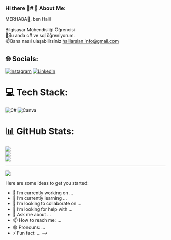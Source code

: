 ### Hi there 👋# 💫 About Me:
MERHABA👋, ben Halil<br><br>Bilgisayar Mühendisliği Öğrencisi<br>🌱Şu anda c# ve sql öğreniyorum.<br>📫Bana nasıl ulaşabilirsiniz halilarslan.info@gmail.com


## 🌐 Socials:
[![Instagram](https://img.shields.io/badge/Instagram-%23E4405F.svg?logo=Instagram&logoColor=white)](https://instagram.com/halil.photographer) [![LinkedIn](https://img.shields.io/badge/LinkedIn-%230077B5.svg?logo=linkedin&logoColor=white)](https://linkedin.com/in/https://www.linkedin.com/in/halil-arslan-39a78b222) 

# 💻 Tech Stack:
![C#](https://img.shields.io/badge/c%23-%23239120.svg?style=for-the-badge&logo=c-sharp&logoColor=white) ![Canva](https://img.shields.io/badge/Canva-%2300C4CC.svg?style=for-the-badge&logo=Canva&logoColor=white)
# 📊 GitHub Stats:
![](https://github-readme-stats.vercel.app/api?username=halilarsln&theme=dark&hide_border=false&include_all_commits=false&count_private=false)<br/>
![](https://github-readme-streak-stats.herokuapp.com/?user=halilarsln&theme=dark&hide_border=false)<br/>
![](https://github-readme-stats.vercel.app/api/top-langs/?username=halilarsln&theme=dark&hide_border=false&include_all_commits=false&count_private=false&layout=compact)

---
[![](https://visitcount.itsvg.in/api?id=halilarsln&icon=0&color=0)](https://visitcount.itsvg.in)

<!-- Proudly created with GPRM ( https://gprm.itsvg.in ) -->
Here are some ideas to get you started:

- 🔭 I’m currently working on ...
- 🌱 I’m currently learning ...
- 👯 I’m looking to collaborate on ...
- 🤔 I’m looking for help with ...
- 💬 Ask me about ...
- 📫 How to reach me: ...
- 😄 Pronouns: ...
- ⚡ Fun fact: ...
-->
